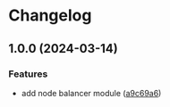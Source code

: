 # Changelog

## 1.0.0 (2024-03-14)


### Features

* add node balancer module ([a9c69a6](https://github.com/alanclos/terraform-linode-node-balancer/commit/a9c69a6b95e3ea4c1b9b6379f8d16d051504b6fa))
